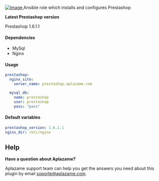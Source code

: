 [ ![Image](https://aplazame.com/static/img/banners/banner-728-white.png "Aplazame") ](https://aplazame.com "Aplazame")
Ansible role which installs and configures Prestashop

**Latest Prestashop version**

Prestashop 1.6.1.1

#### Dependencies

* MySql
* Nginx

#### Usage

```yaml
prestashop:
  nginx_site:
    server_name: prestashop.aplazame.com

  mysql_db:
    name: prestashop
    user: prestashop
    pass: "pass"
```

#### Default variables

```yaml
prestashop_version: 1.6.1.1
nginx_dir: /etc/nginx
```

## Help

**Have a question about Aplazame?**

Aplazame support team can help you get the answers you need about this plugin by email soporte@aplazame.com.
